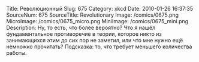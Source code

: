 Title: Революционный 
Slug: 675 
Category: xkcd 
Date: 2010-01-26 16:37:35 
SourceNum: 675 
SourceTitle: Revolutionary 
Image: /comics/0675.png 
MicroImage: /comics/0675_micro.png 
MiniImage: /comics/0675_mini.png 
Description: Ну, то есть, что более вероятно? Что я нашёл фундаментальное
противоречие в теории, которое никто из занимающихся этим до сих пор не заметил, или что мне нужно ещё немножко прочитать? Подсказка: то, что требует меньшего количества работы. 

